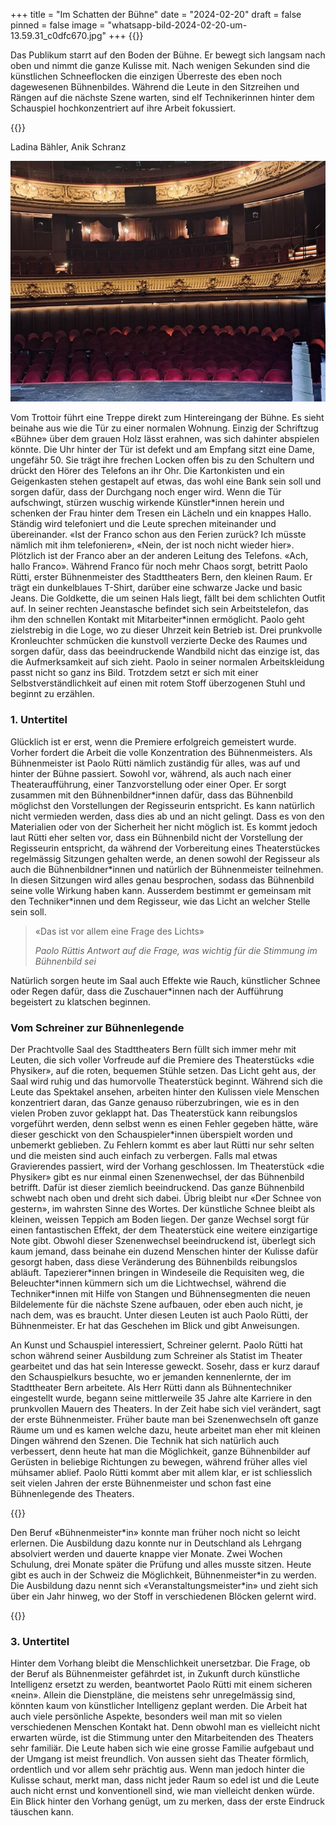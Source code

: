 +++
title = "Im Schatten der Bühne"
date = "2024-02-20"
draft = false
pinned = false
image = "whatsapp-bild-2024-02-20-um-13.59.31_c0dfc670.jpg"
+++
{{<lead>}}

Das Publikum starrt auf den Boden der Bühne. Er bewegt sich langsam nach oben und nimmt die ganze Kulisse mit. Nach wenigen Sekunden sind die künstlichen Schneeflocken die einzigen Überreste des eben noch dagewesenen Bühnenbildes. Während die Leute in den Sitzreihen und Rängen auf die nächste Szene warten, sind elf Technikerinnen hinter dem Schauspiel hochkonzentriert auf ihre Arbeit fokussiert. 

{{</lead>}}

Ladina Bähler, Anik Schranz

![Der Blick ins Publikum: Während des Spektakels sind die roten Sitze des Stadttheaters Bern gefüllt mit interessierten Leuten (Bild: Ladina Bähler, Januar 2024)](whatsapp-bild-2024-02-20-um-13.59.31_c0dfc670.jpg)

Vom Trottoir führt eine Treppe direkt zum Hintereingang der Bühne. Es sieht beinahe aus wie die Tür zu einer normalen Wohnung. Einzig der Schriftzug «Bühne» über dem grauen Holz lässt erahnen, was sich dahinter abspielen könnte. Die Uhr hinter der Tür ist defekt und am Empfang sitzt eine Dame, ungefähr 50. Sie trägt ihre frechen Locken offen bis zu den Schultern und drückt den Hörer des Telefons an ihr Ohr. Die Kartonkisten und ein Geigenkasten stehen gestapelt auf etwas, das wohl eine Bank sein soll und sorgen dafür, dass der Durchgang noch enger wird. Wenn die Tür aufschwingt, stürzen wuschig wirkende Künstler\*innen herein und schenken der Frau hinter dem Tresen ein Lächeln und ein knappes Hallo. Ständig wird telefoniert und die Leute sprechen miteinander und übereinander. «Ist der Franco schon aus den Ferien zurück? Ich müsste nämlich mit ihm telefonieren», «Nein, der ist noch nicht wieder hier». Plötzlich ist der Franco aber an der anderen Leitung des Telefons. «Ach, hallo Franco». Während Franco für noch mehr Chaos sorgt, betritt Paolo Rütti, erster Bühnenmeister des Stadttheaters Bern, den kleinen Raum. Er trägt ein dunkelblaues T-Shirt, darüber eine schwarze Jacke und basic Jeans. Die Goldkette, die um seinen Hals liegt, fällt bei dem schlichten Outfit auf. In seiner rechten Jeanstasche befindet sich sein Arbeitstelefon, das ihm den schnellen Kontakt mit Mitarbeiter\*innen ermöglicht. Paolo geht zielstrebig in die Loge, wo zu dieser Uhrzeit kein Betrieb ist. Drei prunkvolle Kronleuchter schmücken die kunstvoll verzierte Decke des Raumes und sorgen dafür, dass das beeindruckende Wandbild nicht das einzige ist, das die Aufmerksamkeit auf sich zieht. Paolo in seiner normalen Arbeitskleidung passt nicht so ganz ins Bild. Trotzdem setzt er sich mit einer Selbstverständlichkeit auf einen mit rotem Stoff überzogenen Stuhl und beginnt zu erzählen. 

### 1. Untertitel

Glücklich ist er erst, wenn die Premiere erfolgreich gemeistert wurde. Vorher fordert die Arbeit die volle Konzentration des Bühnenmeisters. Als Bühnenmeister ist Paolo Rütti nämlich zuständig für alles, was auf und hinter der Bühne passiert. Sowohl vor, während, als auch nach einer Theateraufführung, einer Tanzvorstellung oder einer Oper. Er sorgt zusammen mit den Bühnenbildner\*innen dafür, dass das Bühnenbild möglichst den Vorstellungen der Regisseurin entspricht. Es kann natürlich nicht vermieden werden, dass dies ab und an nicht gelingt. Dass es von den Materialien oder von der Sicherheit her nicht möglich ist. Es kommt jedoch laut Rütti eher selten vor, dass ein Bühnenbild nicht der Vorstellung der Regisseurin entspricht, da während der Vorbereitung eines Theaterstückes regelmässig Sitzungen gehalten werde, an denen sowohl der Regisseur als auch die Bühnenbildner\*innen und natürlich der Bühnenmeister teilnehmen. In diesen Sitzungen wird alles genau besprochen, sodass das Bühnenbild seine volle Wirkung haben kann. Ausserdem bestimmt er gemeinsam mit den Techniker*innen und dem Regisseur, wie das Licht an welcher Stelle sein soll.

> «Das ist vor allem eine Frage des Lichts» 
>
> *Paolo Rüttis Antwort auf die Frage, was wichtig für die Stimmung im Bühnenbild sei*

Natürlich sorgen heute im Saal auch Effekte wie Rauch, künstlicher Schnee oder Regen dafür, dass die Zuschauer*innen nach der Aufführung begeistert zu klatschen beginnen. 

### Vom Schreiner zur Bühnenlegende

Der Prachtvolle Saal des Stadttheaters Bern füllt sich immer mehr mit Leuten, die sich voller Vorfreude auf die Premiere des Theaterstücks «die Physiker», auf die roten, bequemen Stühle setzen. Das Licht geht aus, der Saal wird ruhig und das humorvolle Theaterstück beginnt. Während sich die Leute das Spektakel ansehen, arbeiten hinter den Kulissen viele Menschen konzentriert daran, das Ganze genauso rüberzubringen, wie es in den vielen Proben zuvor geklappt hat. Das Theaterstück kann reibungslos vorgeführt werden, denn selbst wenn es einen Fehler gegeben hätte, wäre dieser geschickt von den Schauspieler\*innen überspielt worden und unbemerkt geblieben. Zu Fehlern kommt es aber laut Rütti nur sehr selten und die meisten sind auch einfach zu verbergen. Falls mal etwas Gravierendes passiert, wird der Vorhang geschlossen. 
Im Theaterstück «die Physiker» gibt es nur einmal einen Szenenwechsel, der das Bühnenbild betrifft. Dafür ist dieser ziemlich beeindruckend. Das ganze Bühnenbild schwebt nach oben und dreht sich dabei. Übrig bleibt nur «Der Schnee von gestern», im wahrsten Sinne des Wortes. Der künstliche Schnee bleibt als kleinen, weissen Teppich am Boden liegen. Der ganze Wechsel sorgt für einen fantastischen Effekt, der dem Theaterstück eine weitere einzigartige Note gibt. Obwohl dieser Szenenwechsel beeindruckend ist, überlegt sich kaum jemand, dass beinahe ein duzend Menschen hinter der Kulisse dafür gesorgt haben, dass diese Veränderung des Bühnenbilds reibungslos abläuft. Tapezierer\*innen bringen in Windeseile die Requisiten weg, die Beleuchter\*innen kümmern sich um die Lichtwechsel, während die Techniker\*innen mit Hilfe von Stangen und Bühnensegmenten die neuen Bildelemente für die nächste Szene aufbauen, oder eben auch nicht, je nach dem, was es braucht. 
Unter diesen Leuten ist auch Paolo Rütti, der Bühnenmeister. Er hat das Geschehen im Blick und gibt Anweisungen. 

An Kunst und Schauspiel interessiert, Schreiner gelernt. Paolo Rütti hat schon während seiner Ausbildung zum Schreiner als Statist im Theater gearbeitet und das hat sein Interesse geweckt. Sosehr, dass er kurz darauf den Schauspielkurs besuchte, wo er jemanden kennenlernte, der im Stadttheater Bern arbeitete. Als Herr Rütti dann als Bühnentechniker eingestellt wurde, begann seine mittlerweile 35 Jahre alte Karriere in den prunkvollen Mauern des Theaters. In der Zeit habe sich viel verändert, sagt der erste Bühnenmeister. Früher baute man bei Szenenwechseln oft ganze Räume um und es kamen welche dazu, heute arbeitet man eher mit kleinen Dingen während den Szenen. Die Technik hat sich natürlich auch verbessert, denn heute hat man die Möglichkeit, ganze Bühnenbilder auf Gerüsten in beliebige Richtungen zu bewegen, während früher alles viel mühsamer ablief. Paolo Rütti kommt aber mit allem klar, er ist schliesslich seit vielen Jahren der erste Bühnenmeister und schon fast eine Bühnenlegende des Theaters. 

{{<box>}}

Den Beruf «Bühnenmeister\*in» konnte man früher noch nicht so leicht erlernen. Die Ausbildung dazu konnte nur in Deutschland als Lehrgang absolviert werden und dauerte knappe vier Monate. Zwei Wochen Schulung, drei Monate später die Prüfung und alles musste sitzen. Heute gibt es auch in der Schweiz die Möglichkeit, Bühnenmeister\*in zu werden. Die Ausbildung dazu nennt sich «Veranstaltungsmeister*in» und zieht sich über ein Jahr hinweg, wo der Stoff in verschiedenen Blöcken gelernt wird.

{{</box>}}

### 3. Untertitel

Hinter dem Vorhang bleibt die Menschlichkeit unersetzbar. Die Frage, ob der Beruf als Bühnenmeister gefährdet ist, in Zukunft durch künstliche Intelligenz ersetzt zu werden, beantwortet Paolo Rütti mit einem sicheren «nein». Allein die Dienstpläne, die meistens sehr unregelmässig sind, könnten kaum von künstlicher Intelligenz geplant werden. Die Arbeit hat auch viele persönliche Aspekte, besonders weil man mit so vielen verschiedenen Menschen Kontakt hat. Denn obwohl man es vielleicht nicht erwarten würde, ist die Stimmung unter den Mitarbeitenden des Theaters sehr familiär. Die Leute haben sich wie eine grosse Familie aufgebaut und der Umgang ist meist freundlich. Von aussen sieht das Theater förmlich, ordentlich und vor allem sehr prächtig aus. Wenn man jedoch hinter die Kulisse schaut, merkt man, dass nicht jeder Raum so edel ist und die Leute auch nicht ernst und konventionell sind, wie man vielleicht denken würde. Ein Blick hinter den Vorhang genügt, um zu merken, dass der erste Eindruck täuschen kann.